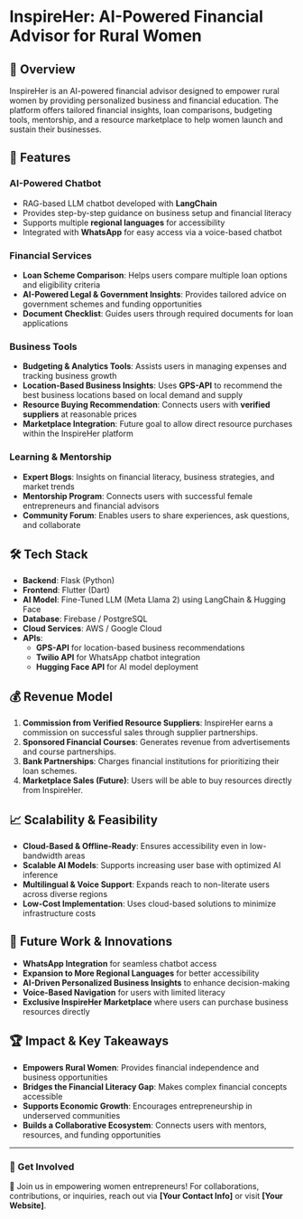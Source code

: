# InspireHer: AI-Powered Financial Advisor for Rural Women

## 📌 Overview
InspireHer is an AI-powered financial advisor designed to empower rural women by providing personalized business and financial education. The platform offers tailored financial insights, loan comparisons, budgeting tools, mentorship, and a resource marketplace to help women launch and sustain their businesses.

## 🚀 Features
### **AI-Powered Chatbot**
- RAG-based LLM chatbot developed with **LangChain**
- Provides step-by-step guidance on business setup and financial literacy
- Supports multiple **regional languages** for accessibility
- Integrated with **WhatsApp** for easy access via a voice-based chatbot

### **Financial Services**
- **Loan Scheme Comparison**: Helps users compare multiple loan options and eligibility criteria
- **AI-Powered Legal & Government Insights**: Provides tailored advice on government schemes and funding opportunities
- **Document Checklist**: Guides users through required documents for loan applications

### **Business Tools**
- **Budgeting & Analytics Tools**: Assists users in managing expenses and tracking business growth
- **Location-Based Business Insights**: Uses **GPS-API** to recommend the best business locations based on local demand and supply
- **Resource Buying Recommendation**: Connects users with **verified suppliers** at reasonable prices
- **Marketplace Integration**: Future goal to allow direct resource purchases within the InspireHer platform

### **Learning & Mentorship**
- **Expert Blogs**: Insights on financial literacy, business strategies, and market trends
- **Mentorship Program**: Connects users with successful female entrepreneurs and financial advisors
- **Community Forum**: Enables users to share experiences, ask questions, and collaborate

## 🛠️ Tech Stack
- **Backend**: Flask (Python)
- **Frontend**: Flutter (Dart)
- **AI Model**: Fine-Tuned LLM (Meta Llama 2) using LangChain & Hugging Face
- **Database**: Firebase / PostgreSQL
- **Cloud Services**: AWS / Google Cloud
- **APIs**:
  - **GPS-API** for location-based business recommendations
  - **Twilio API** for WhatsApp chatbot integration
  - **Hugging Face API** for AI model deployment

## 💰 Revenue Model
1. **Commission from Verified Resource Suppliers**: InspireHer earns a commission on successful sales through supplier partnerships.
2. **Sponsored Financial Courses**: Generates revenue from advertisements and course partnerships.
3. **Bank Partnerships**: Charges financial institutions for prioritizing their loan schemes.
4. **Marketplace Sales (Future)**: Users will be able to buy resources directly from InspireHer.

## 📈 Scalability & Feasibility
- **Cloud-Based & Offline-Ready**: Ensures accessibility even in low-bandwidth areas
- **Scalable AI Models**: Supports increasing user base with optimized AI inference
- **Multilingual & Voice Support**: Expands reach to non-literate users across diverse regions
- **Low-Cost Implementation**: Uses cloud-based solutions to minimize infrastructure costs

## 🔮 Future Work & Innovations
- **WhatsApp Integration** for seamless chatbot access
- **Expansion to More Regional Languages** for better accessibility
- **AI-Driven Personalized Business Insights** to enhance decision-making
- **Voice-Based Navigation** for users with limited literacy
- **Exclusive InspireHer Marketplace** where users can purchase business resources directly

## 🏆 Impact & Key Takeaways
- **Empowers Rural Women**: Provides financial independence and business opportunities
- **Bridges the Financial Literacy Gap**: Makes complex financial concepts accessible
- **Supports Economic Growth**: Encourages entrepreneurship in underserved communities
- **Builds a Collaborative Ecosystem**: Connects users with mentors, resources, and funding opportunities

---
### 🌟 Get Involved
🚀 Join us in empowering women entrepreneurs! For collaborations, contributions, or inquiries, reach out via **[Your Contact Info]** or visit **[Your Website]**.
